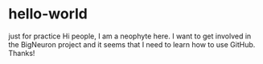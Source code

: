 # hello-world
just for practice
Hi people,
I am a neophyte here. I want to get involved in the BigNeuron project and it seems that I need to learn how to use GitHub.
Thanks!
